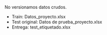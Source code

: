 No versionamos datos crudos.
- Train: Datos_proyecto.xlsx
- Test original: Datos de prueba_proyecto.xlsx
- Entrega: test_etiquetado.xlsx
